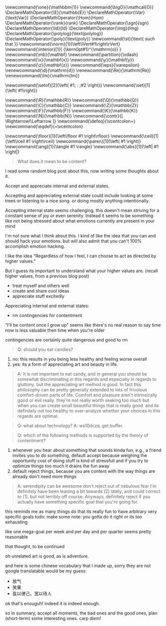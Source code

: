 \newcommand{\one}{\mathbbm{1}}
\newcommand{\bigO}{\mathcal{O}}
\DeclareMathOperator{\E}{\mathbb{E}}
\DeclareMathOperator{\Var}{\text{Var}}
\DeclareMathOperator{\Hom}{Hom}
\DeclareMathOperator{\rank}{rank}
\DeclareMathOperator{\sgn}{sgn}
\DeclareMathOperator{\Id}{Id}
\DeclareMathOperator{\img}{Img}
\DeclareMathOperator{\polylog}{\text{polylog}}
\DeclareMathOperator{\poly}{\text{poly}}
\newcommand{\st}{\text{ such that }}
\newcommand{\norm}[1]{\left\lVert#1\right\rVert}
\newcommand{\interior}[1]{ {\kern0pt#1}^{\mathrm{o}} }
\newcommand{\mb}{\mathbf}
\newcommand{\partition}{\vdash}
\newcommand{\x}{\mathbf{x}}
\newcommand{\y}{\mathbf{y}}
\newcommand{\z}{\mathbf{z}}
\newcommand{\eps}{\varepsilon}
\renewcommand{\d}{\mathrm{d}}
\renewcommand{\Re}{\mathrm{Re}}
\renewcommand{\Im}{\mathrm{Im}}

\newcommand{\setof}[2]{\left\{ #1\; : \;#2 \right\}}
\newcommand{\set}[1]{\left\{ #1\right\}}

\newcommand{\R}{\mathbb{R}}
\newcommand{\Q}{\mathbb{Q}}
\newcommand{\C}{\mathbb{C}}
\newcommand{\Z}{\mathbb{Z}}
\newcommand{\F}{\mathbb{F}}
\newcommand{\K}{\mathbb{K}}
\newcommand{\N}{\mathbb{N}}
\newcommand{\contr}{\[ \Rightarrow\!\Leftarrow \]}
\newcommand{\defeq}{\vcentcolon=}
\newcommand{\eqdef}{=\vcentcolon}

\newcommand{\floor}[1]{\left\lfloor #1 \right\rfloor}
\newcommand{\ceil}[1]{\left\lceil #1 \right\rceil}
\newcommand{\paren}[1]{\left( #1 \right)}
\newcommand{\ang}[1]{\langle #1 \rangle}
\newcommand{\abs}[1]{\left| #1 \right|}


> What does it mean to be content?

I read some random blog post about this, now writing some
thoughts about it. 

Accept and appreciate internal and external states. 

Accepting and appreciating external state could include looking
at some trees or listening to a nice song. or doing mostly
anything intentionally.

Accepting internal state seems challenging.
this doesn't mean striving for a constant sense of joy or even
serenity.
Instead it seems to be something like not being stressed about
what emotions currently are present in your mind

I'm not sure what I think about this. 
I kind of like the idea that you can and should hack your
emotions. but will also admit that you can't 100% accomplish
emotion hacking. 

I like the idea
"Regardless of how I feel, I can choose to act as directed by higher values."

But I guess its important to understand what your higher values
are. 
(recall higher values, from a previous blog post)

- treat myself and others well
- create and share cool ideas
- appreciate stuff excitedly

Appreciating internal and external states: 

- rm contingencies for contentment

"I'll be content once I grow up"
seems like there's no real reason to say time now is less
valuable then time when you're older 

contingencies are certainly quite dangerous and good to rm

> Q: should you eat candies?

1. no: this results in you being less healthy and feeling worse
   overall
2. yes: its a form of appreciating art and beauty in life. 

> A: It is not important to eat candy, and in general you should
be somewhat discriminating in this regards and especially in
regards to gluttony. but the appreciating art method is good. 
In fact this philosophy can be pretty generally extended to lots
of frivolous comfort-driven parts of life. Comfort and pleasure
aren't intrinsically good or evil really. they're not really
worth seeking too much but when you can create small beautiful
things that is really good. and its definitely not too healthy to
over-analyze whether your choices in this regards are optimal. 

> Q: what about technology?
> A: ws10dczq. get buffer. 

> Q: which of the following methods is supported by the theory of contentment? 

1. whenever you hear about something that sounds kinda fun, e.g.,
   a friend invites you to do something, default accept because
   weighing the opportunity cost of doing stuff is kind of
   stressfull and if you try to optimize things too much it
   drains the fun away
2. default reject things, because you are content with the way
   things are already don't need more things

> A: serendipity can be awesome
don't reject out of nebulous fear I'm definitely have been
leaning a bit towards (2) lately, and could correct to (1). but
not terribly off course. Anyways, definitely reject if you
actually have something specific goal that you're going for.

this reminds me as many things do that its really fun to have
arbitrary very specific goals
todo: make some
note: you gotta do it right or its too exhausting

like one mega-goal per week and per day and per quarter seems
pretty reasonable

that thought, to be continued

oh unrelated art is good, as is adventure. 

and here is some chinese vocabulary that I made up, sorry they
are not google  translatable would be my guess:

- 放气
- 笑果
- 盐以律己，宽以待人

ok that's enouguh! indeed it is indeed enough.

so in summary, accept all moments, the bad ones and the good
ones, plan (short-term) some interesting ones. carp diem!


